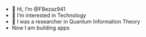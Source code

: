 - 👋 Hi, I’m @FBezaz941
- 👀 I’m interested in Technology
- 🌱 I was a researcher in Quantum Information Theory
- Now I am building apps 

<!---
FBezaz941/FBezaz941 is a ✨ special ✨ repository because its `README.md` (this file) appears on your GitHub profile.
You can click the Preview link to take a look at your changes.
--->
